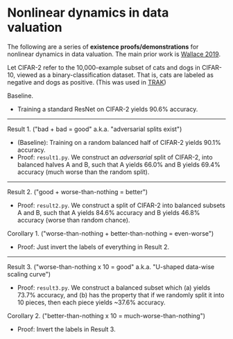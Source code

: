 # Nonlinear dynamics in data valuation
The following are a series of **existence proofs/demonstrations** for nonlinear dynamics in data valuation.
The main prior work is [Wallace 2019](https://distill.pub/2019/advex-bugs-discussion/response-6/).

Let CIFAR-2 refer to the 10,000-example subset of cats and dogs in CIFAR-10, viewed as a binary-classification dataset.
That is, cats are labeled as negative and dogs as positive. (This was used in [TRAK](https://arxiv.org/abs/2303.14186))

Baseline.

- Training a standard ResNet on CIFAR-2 yields 90.6% accuracy.
---------------

Result 1. ("bad + bad = good" a.k.a. "adversarial splits exist")

- (Baseline): Training on a random balanced half of CIFAR-2 yields 90.1% accuracy.
- Proof: `result1.py`. We construct an *adversarial* split of CIFAR-2, into balanced halves A and B, such that A yields 66.0% and B yields 69.4% accuracy (much worse than the random split).

---

Result 2. ("good + worse-than-nothing = better")

- Proof: `result2.py`. We construct a split of CIFAR-2 into balanced subsets A and B, such that A yields 84.6% accuracy and B yields 46.8% accuracy (worse than random chance).

Corollary 1. ("worse-than-nothing + better-than-nothing = even-worse")

- Proof: Just invert the labels of everything in Result 2.

---

Result 3. ("worse-than-nothing x 10 = good" a.k.a. "U-shaped data-wise scaling curve")

- Proof: `result3.py`. We construct a balanced subset which (a) yields 73.7% accuracy, and (b) has the property that if we randomly split it into 10 pieces, then each piece yields ~37.6% accuracy.

Corollary 2. ("better-than-nothing x 10 = much-worse-than-nothing")

- Proof: Invert the labels in Result 3.

